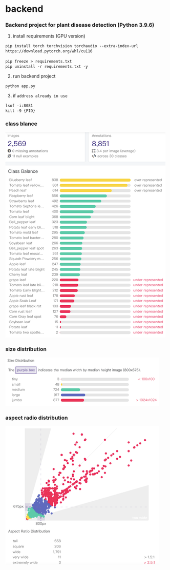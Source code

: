 # backend

### Backend project for plant disease detection (Python 3.9.6)

1. install requirements (GPU version)

```shell
pip install torch torchvision torchaudio --extra-index-url https://download.pytorch.org/whl/cu116

pip freeze > requirements.txt
pip uninstall -r requirements.txt -y
```

2. run backend project

```shell
python app.py
```

3. if `address already in use`

```shell
lsof -i:8081
kill -9 {PID}
```

### class blance

<img src="VOCdevkit/class_balance.png" alt="class balance">

### size distribution

<img src="VOCdevkit/size_distribution.png" alt="size distribution">

### aspect radio distribution

<img src="VOCdevkit/aspect_ratio_distribution.png" alt="aspect ratio distribution">